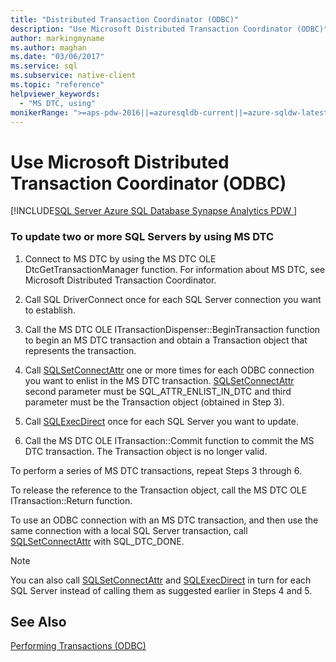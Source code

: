 ```yaml
---
title: "Distributed Transaction Coordinator (ODBC)"
description: "Use Microsoft Distributed Transaction Coordinator (ODBC)"
author: markingmyname
ms.author: maghan
ms.date: "03/06/2017"
ms.service: sql
ms.subservice: native-client
ms.topic: "reference"
helpviewer_keywords:
  - "MS DTC, using"
monikerRange: ">=aps-pdw-2016||=azuresqldb-current||=azure-sqldw-latest||>=sql-server-2016||>=sql-server-linux-2017||=azuresqldb-mi-current"
---
```

# Use Microsoft Distributed Transaction Coordinator (ODBC)
[!INCLUDE[SQL Server Azure SQL Database Synapse Analytics PDW ](../../includes/applies-to-version/sql-asdb-asdbmi-asa-pdw.md)]

    
### To update two or more SQL Servers by using MS DTC  
  
1.  Connect to MS DTC by using the MS DTC OLE DtcGetTransactionManager function. For information about MS DTC, see Microsoft Distributed Transaction Coordinator.  
  
2.  Call SQL DriverConnect once for each SQL Server connection you want to establish.  
  
3.  Call the MS DTC OLE ITransactionDispenser::BeginTransaction function to begin an MS DTC transaction and obtain a Transaction object that represents the transaction.  
  
4.  Call [SQLSetConnectAttr](../../relational-databases/native-client-odbc-api/sqlsetconnectattr.md) one or more times for each ODBC connection you want to enlist in the MS DTC transaction. [SQLSetConnectAttr](../../relational-databases/native-client-odbc-api/sqlsetconnectattr.md) second parameter must be SQL_ATTR_ENLIST_IN_DTC and third parameter must be the Transaction object (obtained in Step 3).  
  
5.  Call [SQLExecDirect](../../odbc/reference/syntax/sqlexecdirect-function.md) once for each SQL Server you want to update.  
  
6.  Call the MS DTC OLE ITransaction::Commit function to commit the MS DTC transaction. The Transaction object is no longer valid.  

 To perform a series of MS DTC transactions, repeat Steps 3 through 6.  
  
 To release the reference to the Transaction object, call the MS DTC OLE ITransaction::Return function.  
  
 To use an ODBC connection with an MS DTC transaction, and then use the same connection with a local SQL Server transaction, call [SQLSetConnectAttr](../../relational-databases/native-client-odbc-api/sqlsetconnectattr.md) with SQL_DTC_DONE.  
  
> [!NOTE]  
>  You can also call [SQLSetConnectAttr](../../relational-databases/native-client-odbc-api/sqlsetconnectattr.md) and [SQLExecDirect](../../odbc/reference/syntax/sqlexecdirect-function.md) in turn for each SQL Server instead of calling them as suggested earlier in Steps 4 and 5.  
  
## See Also  
 [Performing Transactions &#40;ODBC&#41;](../native-client/odbc/performing-transactions-in-odbc.md)  
  
